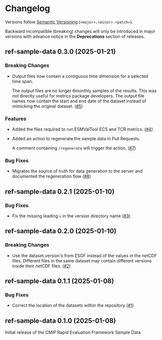 # Changelog

Versions follow [Semantic Versioning](https://semver.org/) (`<major>.<minor>.<patch>`).

Backward incompatible (breaking) changes will only be introduced in major versions
with advance notice in the **Deprecations** section of releases.

<!--
You should *NOT* be adding new changelog entries to this file,
this file is managed by towncrier.
See `changelog/README.md`.

You *may* edit previous changelogs to fix problems like typo corrections or such.
To add a new changelog entry, please see
`changelog/README.md`
and https://pip.pypa.io/en/latest/development/contributing/#news-entries,
noting that we use the `changelog` directory instead of news,
markdown instead of restructured text and use slightly different categories
from the examples given in that link.
-->

<!-- towncrier release notes start -->

## ref-sample-data 0.3.0 (2025-01-21)

### Breaking Changes

- Output files now contain a contiguous time dimension for a selected time span.

  The output files are no longer 6monthly samples of the results.
  This was not directly useful for metrics package developers.
  The output file names now contain the start and end date of the dataset
  instead of mimicking the original dataset. ([#5](https://github.com/CMIP-REF/ref-sample-data/pulls/5))

### Features

- Added the files required to run ESMValTool ECS and TCR metrics. ([#4](https://github.com/CMIP-REF/ref-sample-data/pulls/4))
- Added an action to regenerate the sample data in Pull Requests.

  A comment containing `/regenerate` will trigger the action. ([#7](https://github.com/CMIP-REF/ref-sample-data/pulls/7))

### Bug Fixes

- Migrates the source of truth for data generation to the server and documented the regeneration flow ([#8](https://github.com/CMIP-REF/ref-sample-data/pulls/8))


## ref-sample-data 0.2.1 (2025-01-10)

### Bug Fixes

- Fix the missing leading `v` in the version directory name ([#3](https://github.com/CMIP-REF/ref-sample-data/pulls/3))


## ref-sample-data 0.2.0 (2025-01-10)

### Breaking Changes

- Use the dataset version's from ESGF instead of the values in the netCDF files.
  Different files in the same dataset may contain different versions inside their netCDF files. ([#2](https://github.com/CMIP-REF/ref-sample-data/pulls/2))


## ref-sample-data 0.1.1 (2025-01-08)

### Bug Fixes

- Correct the location of the datasets within the repository ([#1](https://github.com/CMIP-REF/ref-sample-data/pulls/1))


## ref-sample-data 0.1.0 (2025-01-08)

Initial release of the CMIP Rapid Evaluation Framework Sample Data.
